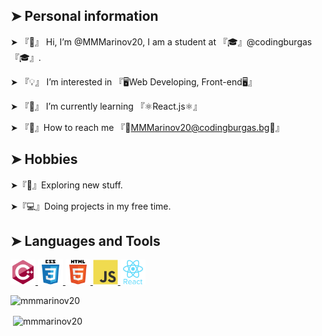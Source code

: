 <h2>➤ Personal information</h2>

➤ 『👋』 Hi, I’m @MMMarinov20, I am a student at 『🎓』@codingburgas『🎓』.

➤ 『💡』 I’m interested in 『🖥️Web Developing, Front-end🖥️』

➤ 『📄』 I’m currently learning 『⚛️React.js⚛️』

➤ 『📩』How to reach me 『📜MMMarinov20@codingburgas.bg📜』

<h2>➤ Hobbies</h2>

➤『🎩』Exploring new stuff.

➤『💻』Doing projects in my free time.

<h2> ➤ Languages and Tools</h2>

<p align="left"> <a href="https://www.w3schools.com/cpp/" target="_blank"> <img src="https://raw.githubusercontent.com/devicons/devicon/master/icons/cplusplus/cplusplus-original.svg" alt="cplusplus" width="40" height="40"/> </a> <a href="https://www.w3schools.com/css/" target="_blank"> <img src="https://raw.githubusercontent.com/devicons/devicon/master/icons/css3/css3-original-wordmark.svg" alt="css3" width="40" height="40"/> </a> <a href="https://www.w3.org/html/" target="_blank"> <img src="https://raw.githubusercontent.com/devicons/devicon/master/icons/html5/html5-original-wordmark.svg" alt="html5" width="40" height="40"/> </a> <a href="https://developer.mozilla.org/en-US/docs/Web/JavaScript" target="_blank"> <img src="https://raw.githubusercontent.com/devicons/devicon/master/icons/javascript/javascript-original.svg" alt="javascript" width="40" height="40"/> </a> <a href="https://reactjs.org/" target="_blank"> <img src="https://raw.githubusercontent.com/devicons/devicon/master/icons/react/react-original-wordmark.svg" alt="react" width="40" height="40"/> </a> </p>

<p><img align="left" src="https://github-readme-stats.vercel.app/api/top-langs?username=mmmarinov20&show_icons=true&locale=en&layout=compact" alt="mmmarinov20" /></p>

<br>

<p>&nbsp;<img align="center" src="https://github-readme-stats.vercel.app/api?username=mmmarinov20&show_icons=true&locale=en" alt="mmmarinov20" /></p>
